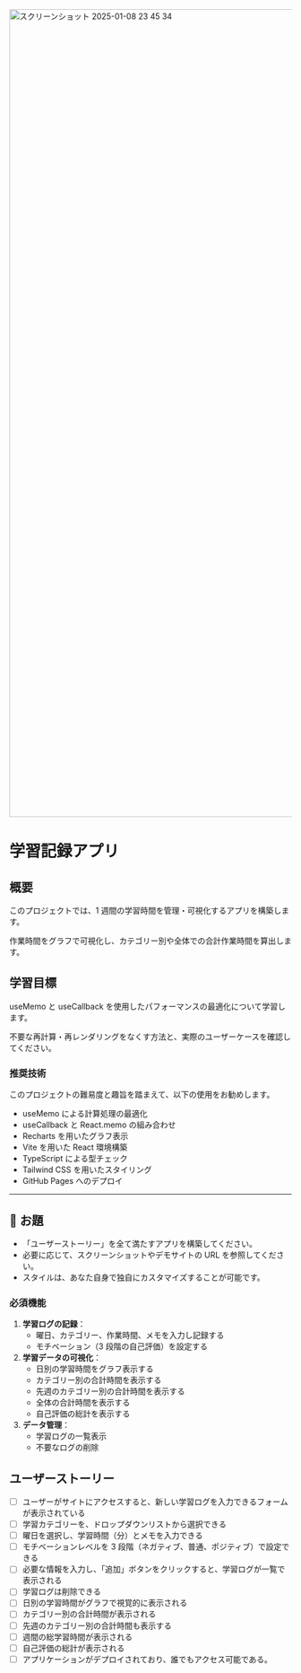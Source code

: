 <img width="1440" alt="スクリーンショット 2025-01-08 23 45 34" src="https://github.com/user-attachments/assets/1968f949-1c9d-4954-b24f-0eab0fd883d0" />

# 学習記録アプリ

## 概要

このプロジェクトでは、1 週間の学習時間を管理・可視化するアプリを構築します。

作業時間をグラフで可視化し、カテゴリー別や全体での合計作業時間を算出します。

## 学習目標

useMemo と useCallback を使用したパフォーマンスの最適化について学習します。

不要な再計算・再レンダリングをなくす方法と、実際のユーザーケースを確認してください。

### 推奨技術

このプロジェクトの難易度と趣旨を踏まえて、以下の使用をお勧めします。

- useMemo による計算処理の最適化
- useCallback と React.memo の組み合わせ
- Recharts を用いたグラフ表示
- Vite を用いた React 環境構築
- TypeScript による型チェック
- Tailwind CSS を用いたスタイリング
- GitHub Pages へのデプロイ

---

## 🎯 お題

- 「ユーザーストーリー」を全て満たすアプリを構築してください。
- 必要に応じて、スクリーンショットやデモサイトの URL を参照してください。
- スタイルは、あなた自身で独自にカスタマイズすることが可能です。

### 必須機能

1. **学習ログの記録**：
   - 曜日、カテゴリー、作業時間、メモを入力し記録する
   - モチベーション（3 段階の自己評価）を設定する
2. **学習データの可視化**：
   - 日別の学習時間をグラフ表示する
   - カテゴリー別の合計時間を表示する
   - 先週のカテゴリー別の合計時間を表示する
   - 全体の合計時間を表示する
   - 自己評価の総計を表示する
3. **データ管理**：
   - 学習ログの一覧表示
   - 不要なログの削除

## ユーザーストーリー

- [ ] ユーザーがサイトにアクセスすると、新しい学習ログを入力できるフォームが表示されている
- [ ] 学習カテゴリーを、ドロップダウンリストから選択できる
- [ ] 曜日を選択し、学習時間（分）とメモを入力できる
- [ ] モチベーションレベルを 3 段階（ネガティブ、普通、ポジティブ）で設定できる
- [ ] 必要な情報を入力し、「追加」ボタンをクリックすると、学習ログが一覧で表示される
- [ ] 学習ログは削除できる
- [ ] 日別の学習時間がグラフで視覚的に表示される
- [ ] カテゴリー別の合計時間が表示される
- [ ] 先週のカテゴリー別の合計時間も表示する
- [ ] 週間の総学習時間が表示される
- [ ] 自己評価の総計が表示される
- [ ] アプリケーションがデプロイされており、誰でもアクセス可能である。
